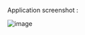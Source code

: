 Application screenshot :

![image](https://user-images.githubusercontent.com/36980328/53233542-a6faa200-36b3-11e9-91d9-3ac56f91f4dd.png)
